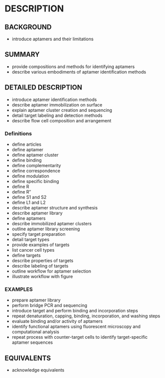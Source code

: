 # DESCRIPTION

## BACKGROUND

- introduce aptamers and their limitations

## SUMMARY

- provide compositions and methods for identifying aptamers
- describe various embodiments of aptamer identification methods

## DETAILED DESCRIPTION

- introduce aptamer identification methods
- describe aptamer immobilization on surface
- explain aptamer cluster creation and sequencing
- detail target labeling and detection methods
- describe flow cell composition and arrangement

### Definitions

- define articles
- define aptamer
- define aptamer cluster
- define binding
- define complementarity
- define correspondence
- define modulation
- define specific binding
- define R
- define R″
- define S1 and S2
- define L1 and L2
- describe aptamer structure and synthesis
- describe aptamer library
- define aptamers
- describe immobilized aptamer clusters
- outline aptamer library screening
- specify target preparation
- detail target types
- provide examples of targets
- list cancer cell types
- define targets
- describe properties of targets
- describe labeling of targets
- outline workflow for aptamer selection
- illustrate workflow with figure

### EXAMPLES

- prepare aptamer library
- perform bridge PCR and sequencing
- introduce target and perform binding and incorporation steps
- repeat denaturation, capping, binding, incorporation, and washing steps
- evaluate binding and/or activity of aptamers
- identify functional aptamers using fluorescent microscopy and computational analysis
- repeat process with counter-target cells to identify target-specific aptamer sequences

## EQUIVALENTS

- acknowledge equivalents

